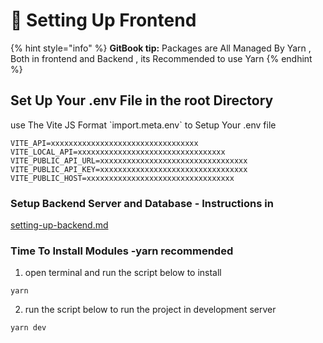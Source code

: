 # 📝 Setting Up Frontend

{% hint style="info" %}
**GitBook tip:** Packages are All Managed By Yarn , Both in frontend and Backend , its Recommended to use Yarn
{% endhint %}

## Set Up Your .env File in the root Directory

use The Vite JS Format \`import.meta.env\` to Setup Your .env file

```
VITE_API=xxxxxxxxxxxxxxxxxxxxxxxxxxxxxxxxx
VITE_LOCAL_API=xxxxxxxxxxxxxxxxxxxxxxxxxxxxxxxxx
VITE_PUBLIC_API_URL=xxxxxxxxxxxxxxxxxxxxxxxxxxxxxxxxx
VITE_PUBLIC_API_KEY=xxxxxxxxxxxxxxxxxxxxxxxxxxxxxxxxx
VITE_PUBLIC_HOST=xxxxxxxxxxxxxxxxxxxxxxxxxxxxxxxxx
```

### Setup Backend Server and Database - Instructions in&#x20;

[setting-up-backend.md](setting-up-backend.md "mention")

### Time To Install Modules -yarn recommended



1. open terminal and run the script below to install&#x20;



```
yarn
```

2. run the script below to run the project in development server



```
yarn dev
```

